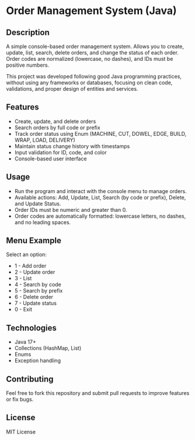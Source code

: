 # Order Management System (Java)

## Description
A simple console-based order management system. Allows you to create, update, list, search, delete orders, and change the status of each order. Order codes are normalized (lowercase, no dashes), and IDs must be positive numbers.

This project was developed following good Java programming practices, without using any frameworks or databases, focusing on clean code, validations, and proper design of entities and services.

## Features
- Create, update, and delete orders  
- Search orders by full code or prefix  
- Track order status using Enum (MACHINE, CUT, DOWEL, EDGE, BUILD, WRAP, LOAD, DELIVERY)  
- Maintain status change history with timestamps  
- Input validation for ID, code, and color  
- Console-based user interface

## Usage
- Run the program and interact with the console menu to manage orders.  
- Available actions: Add, Update, List, Search (by code or prefix), Delete, and Update Status.  
- Order IDs must be numeric and greater than 0.  
- Order codes are automatically formatted: lowercase letters, no dashes, and no leading spaces.  

## Menu Example
Select an option:
- 1 - Add order
- 2 - Update order
- 3 - List
- 4 - Search by code
- 5 - Search by prefix
- 6 - Delete order
- 7 - Update status
- 0 - Exit
 
## Technologies
- Java 17+  
- Collections (HashMap, List)  
- Enums  
- Exception handling  

## Contributing
Feel free to fork this repository and submit pull requests to improve features or fix bugs.  

## License
MIT License
